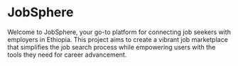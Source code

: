 # JobSphere
Welcome to JobSphere, your go-to platform for connecting job seekers with employers in Ethiopia. This project aims to create a vibrant job marketplace that simplifies the job search process while empowering users with the tools they need for career advancement.
